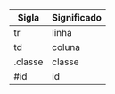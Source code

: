 Sigla      | Significado
---------  | ------
tr         | linha
td         | coluna
.classe    | classe
#id        | id
